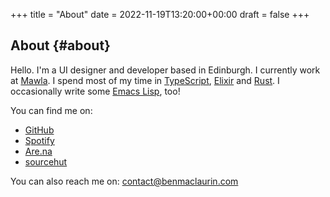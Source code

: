 +++
title = "About"
date = 2022-11-19T13:20:00+00:00
draft = false
+++

## About {#about}

Hello. I'm a UI designer and developer based in Edinburgh. I currently
work at [Mawla](https://mawla.agency/). I spend most of my time in [TypeScript](https://www.typescriptlang.org/), [Elixir](https://elixir-lang.org/) and
[Rust](https://www.rust-lang.org/). I occasionally write some [Emacs Lisp](https://en.wikipedia.org/wiki/Emacs_Lisp), too!

You can find me on:

-   [GitHub](https://github.com/ben-maclaurin)
-   [Spotify](https://open.spotify.com/user/7b6zfcpl3rva2qryhwjyycrsv?si=ad1a6fa2e97a4a9c)
-   [Are.na](https://www.are.na/parsing-thoughts)
-   [sourcehut](https://sr.ht/~benmaclaurin/)

You can also reach me on: contact@benmaclaurin.com
